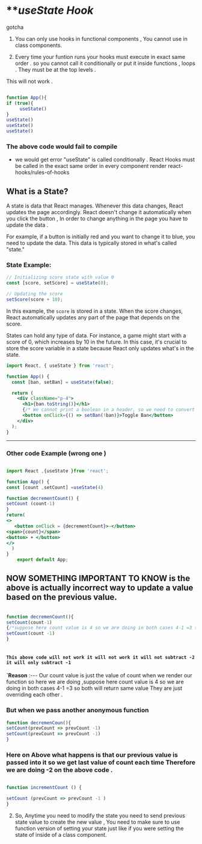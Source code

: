 # ****_useState Hook_**

gotcha 
1) You can only use hooks in functional components , You cannot use in class components.

2) Every time your funtion runs your hooks must execute in exact same order .
  so you cannot call it conditionally or put it inside functions , loops .
They must be at the top levels .

This will not work .

```jsx

function App(){
if (true){
     useState()
}
useState()
useState()
useState()

```
### The above code would fail to compile 

- we would get error "useState" is called conditionally . React Hooks must be called in the exact same order in every component render  react-hooks/rules-of-hooks



## What is a State?

A state is data that React manages. Whenever this data changes, React updates the page accordingly. React doesn't change it automatically when you click the button , In order to change anything in the page you have to update the data .

For example, if a button is initially red and you want to change it to blue, you need to update the data. This data is typically stored in what's called "state."

### State Example:

```jsx
// Initializing score state with value 0
const [score, setScore] = useState(0);

// Updating the score
setScore(score + 10);
```

In this example, the `score` is stored in a state. When the score changes, React automatically updates any part of the page that depends on the score.

States can hold any type of data. For instance, a game might start with a score of 0, which increases by 10 in the future. In this case, it's crucial to store the score variable in a state because React only updates what's in the state.


```jsx
import React, { useState } from 'react';

function App() {
  const [ban, setBan] = useState(false);

  return (
    <div className="p-4">
      <h1>{ban.toString()}</h1>
      {/* We cannot print a boolean in a header, so we need to convert it into a string */}
      <button onClick={() => setBan(!ban)}>Toggle Ban</button>
    </div>
  );
}
```

------------------------------------------------------------------------------------------------------------------------------------------------------------------------------------------------------------------------------

### Other code Example (wrong one )

```jsx

import React ,{useState }from 'react';

function App() {
const [count ,setCount] =useState(4)

function decrementCount() {
setCount (count-1)
}
return(
<>
   <button onClick = {decrementCount}>-</button>
<span>{count}</span>
<button> + </button>
</>
  )
}
	export default App;
```

## NOW SOMETHING IMPORTANT TO KNOW is the above is actually incorrect way to  update a value based on the previous value.


```jsx
  
function decremenCount(){
setCount(count-1)
{/*suppose here count value is 4 so we are doing in both cases 4-1 =3 so both will return same value  They are just overriding each other . */}
setCount(count -1)
}



```

#### `This above code will not work it will not work it will not subtract -2 it will only subtract -1` 

**`Reason**  :--- Our count value is just the value of count when we render our function so here we are doing ,suppose here count value is 4 so we are doing in both cases 4-1 =3 so both will return same value  They are just overriding each other . 

 ### But when  we pass another anonymous function 

```jsx
function decremenCoun(){
setCount(prevCount => prevCount -1)
setCount(prevCount => prevCount -1)
}

```
  ### Here on Above what happens is that our previous value is passed into it so we get last value of count each time Therefore we are doing -2 on the above code .


```jsx

function incrementCount () {

setCount (prevCount => prevCount -1 )
}

```

2) So, Anytime you need to modify the state you need to send previous state value to create the new value , You need to make sure to use function version of setting your state just like if you were setting the state of inside of a class component.


